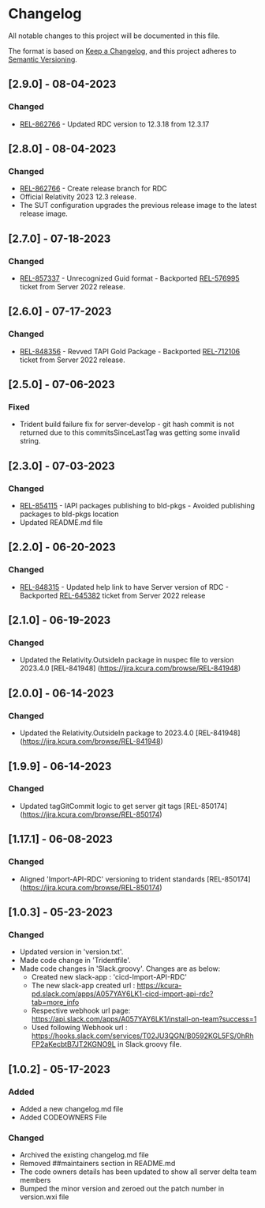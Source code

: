 # Changelog

All notable changes to this project will be documented in this file.

The format is based on [Keep a Changelog](https://keepachangelog.com/en/1.0.0/),
and this project adheres to [Semantic Versioning](https://semver.org/spec/v2.0.0.html).

## [2.9.0] - 08-04-2023
 
### Changed
 
- [REL-862766](https://jira.kcura.com/browse/REL-862766) - Updated RDC version to 12.3.18 from 12.3.17

## [2.8.0] - 08-04-2023
 
### Changed
 
- [REL-862766](https://jira.kcura.com/browse/REL-862766) - Create release branch for RDC
- Official Relativity 2023 12.3 release.
- The SUT configuration upgrades the previous release image to the latest release image.

## [2.7.0] - 07-18-2023

### Changed

- [REL-857337](https://jira.kcura.com/browse/REL-857337) - Unrecognized Guid format - Backported [REL-576995](https://jira.kcura.com/browse/REL-576995) ticket from Server 2022 release.

## [2.6.0] - 07-17-2023

### Changed

- [REL-848356](https://jira.kcura.com/browse/REL-848356) - Revved TAPI Gold Package - Backported [REL-712106](https://jira.kcura.com/browse/REL-712106) ticket from Server 2022 release.

## [2.5.0] - 07-06-2023

### Fixed

- Trident build failure fix for server-develop - git hash commit is not returned due to this commitsSinceLastTag was getting some invalid string.

## [2.3.0] - 07-03-2023

### Changed

- [REL-854115](https://jira.kcura.com/browse/REL-854115) - IAPI packages publishing to bld-pkgs - Avoided publishing packages to bld-pkgs location
- Updated README.md file

## [2.2.0] - 06-20-2023

### Changed

- [REL-848315](https://jira.kcura.com/browse/REL-848315) - Updated help link to have Server version of RDC - Backported [REL-645382](https://jira.kcura.com/browse/REL-645382) ticket from Server 2022 release

## [2.1.0] - 06-19-2023

### Changed

- Updated the Relativity.OutsideIn package in nuspec file to version 2023.4.0 [REL-841948] (https://jira.kcura.com/browse/REL-841948)

## [2.0.0] - 06-14-2023

### Changed

- Updated the Relativity.OutsideIn package to 2023.4.0 [REL-841948] (https://jira.kcura.com/browse/REL-841948)

## [1.9.9] - 06-14-2023

### Changed

- Updated tagGitCommit logic to get server git tags [REL-850174] (https://jira.kcura.com/browse/REL-850174)

## [1.17.1] - 06-08-2023

### Changed

- Aligned 'Import-API-RDC' versioning to trident standards [REL-850174] (https://jira.kcura.com/browse/REL-850174)

## [1.0.3] - 05-23-2023
### Changed

- Updated version in 'version.txt'.
- Made code change in 'Tridentfile'.
- Made code changes in 'Slack.groovy'. Changes are as below:
	- Created new slack-app : 'cicd-Import-API-RDC'
	- The new slack-app created url : https://kcura-pd.slack.com/apps/A057YAY6LK1-cicd-import-api-rdc?tab=more_info
	- Respective webhook url page: https://api.slack.com/apps/A057YAY6LK1/install-on-team?success=1
	- Used following Webhook url : https://hooks.slack.com/services/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
	  in Slack.groovy file.


## [1.0.2] - 05-17-2023

### Added

- Added a new changelog.md file
- Added CODEOWNERS File

### Changed

- Archived the existing changelog.md file
- Removed ##maintainers section in README.md
- The code owners details has been updated to show all server delta team members
- Bumped the minor version and zeroed out the patch number in version.wxi file